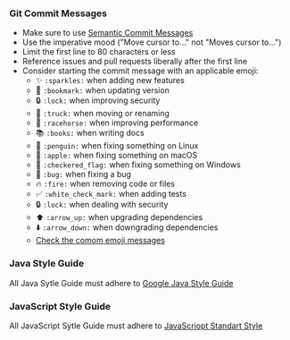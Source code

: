### Git Commit Messages

* Make sure to use [Semantic Commit Messages](https://seesparkbox.com/foundry/semantic_commit_messages)
* Use the imperative mood ("Move cursor to..." not "Moves cursor to...")
* Limit the first line to 80 characters or less
* Reference issues and pull requests liberally after the first line
* Consider starting the commit message with an applicable emoji:
    * :sparkles: `:sparkles:` when adding new features
    * :bookmark: `:bookmark:` when updating version
    * :lock: `:lock:` when improving security
    * :truck: `:truck:` when moving or renaming
    * :racehorse: `:racehorse:` when improving performance
    * :books: `:books:` when writing docs
    * :penguin: `:penguin:` when fixing something on Linux
    * :apple: `:apple:` when fixing something on macOS
    * :checkered_flag: `:checkered_flag:` when fixing something on Windows
    * :bug: `:bug:` when fixing a bug
    * :fire: `:fire:` when removing code or files
    * :white_check_mark: `:white_check_mark:` when adding tests
    * :lock: `:lock:` when dealing with security
    * :arrow_up: `:arrow_up:` when upgrading dependencies
    * :arrow_down: `:arrow_down:` when downgrading dependencies
    * [Check the comom emoji messages](https://gist.github.com/parmentf/035de27d6ed1dce0b36a)
    
### Java Style Guide

All Java Sytle Guide must adhere to [Google Java Style Guide](https://google.github.io/styleguide/javaguide.html)

### JavaScript Style Guide

All JavaScript Sytle Guide must adhere to [JavaScriopt Standart Style](https://standardjs.com/)
